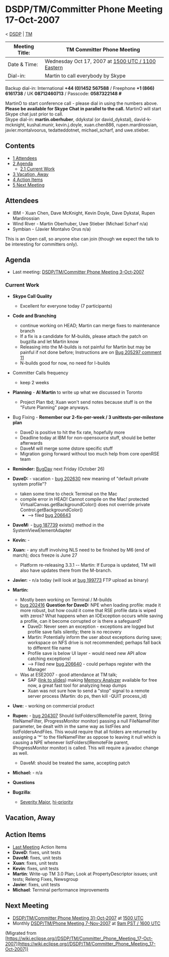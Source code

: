 

DSDP/TM/Committer Phone Meeting 17-Oct-2007
===========================================

< [DSDP](https://wiki.eclipse.org/DSDP "DSDP")‎ | [TM](./TM "DSDP/TM")

| Meeting Title: | **TM Committer Phone Meeting** |
| --- | --- |
| Date & Time: | Wednesday Oct 17, 2007 at [1500 UTC / 1100 Eastern](http://www.timeanddate.com/worldclock/meetingdetails.html?year=2007&month=10&day=17&hour=15&min=00&sec=0&p1=224&p2=159&p3=250&p4=136&p5=223&iv=1800) |
| Dial-in: | Martin to call everybody by Skype |

Backup dial-in: International **+44 (0)1452 567588** / Freephone **+1 (866) 6161738** / UK **08712460713** / Passcode: **0587322148 #**

MartinO to start conference call - please dial in using the numbers above.  
**Please be available for Skype Chat in parallel to the call.** MartinO will start Skype chat just prior to call.  
Skype dial-in: **martin.oberhuber**, ddykstal (or david\_dykstal), david-k-mcknight, kushal.munir, kevin.j.doyle, xuan.chen886, rupen.mardirossian, javier.montalvoorus, tedatteddotnet, michael\_scharf, and uwe.stieber.  

Contents
--------

*   [1 Attendees](#Attendees)
*   [2 Agenda](#Agenda)
    *   [2.1 Current Work](#Current-Work)
*   [3 Vacation, Away](#Vacation.2C-Away)
*   [4 Action Items](#Action-Items)
*   [5 Next Meeting](#Next-Meeting)

Attendees
---------

*   IBM - Xuan Chen, Dave McKnight, Kevin Doyle, Dave Dykstal, Rupen Mardirossian
*   Wind River - Martin Oberhuber, Uwe Stieber (Michael Scharf n/a)
*   Symbian - (Javier Montalvo Orus n/a)

This is an Open call, so anyone else can join (though we expect the talk to be interesting for committers only).

Agenda
------

*   Last meeting: [DSDP/TM/Committer Phone Meeting 3-Oct-2007](./Committer_Phone_Meeting_3-Oct-2007 "DSDP/TM/Committer Phone Meeting 3-Oct-2007")

### Current Work

*   **Skype Call Quality**
    *   Excellent for everyone today (7 participants)
*   **Code and Branching**
    *   continue working on HEAD; Martin can merge fixes to maintenance branch
    *   If a fix is a candidate for M-builds, please attach the patch on bugzilla and let Martin know
    *   Releasing into the M-builds is not painful for Martin but may be painful if not done before; Instructions are on [Bug 205297 comment 11](https://bugs.eclipse.org/bugs/show_bug.cgi?id=205297#c11)
    *   N-builds good for now, no need for I-builds
*   Committer Calls frequency
    *   keep 2 weeks
*   **Planning** \- **AI Martin** to write up what we discussed in Toronto
    *   Project Plan tbd; Xuan won't send notes because stuff is on the "Future Planning" page anyways.
*   Bug Fixing - **Remember our 2-fix-per-week / 3 unittests-per-milestone plan**
    *   DaveD is positive to hit the fix rate, hopefully more
    *   Deadline today at IBM for non-opensource stuff, should be better afterwards
    *   DaveM will merge some dstore specific stuff
    *   Migration going forward without too much help from core openRSE team
*   **Reminder:** [BugDay](https://wiki.eclipse.org/BugDay/October_2007) next Friday (October 26)
*   **DaveD:** \- vacation - [bug 202630](https://bugs.eclipse.org/bugs/show_bug.cgi?id=202630) new meaning of "default private system profile"?
    *   taken some time to check Terminal on the Mac
    *   compile error in HEAD! Cannot compile on the Mac! protected VirtualCanvas.getBackgroundColor() does not override private Control.getBackgroundColor()
        *   --\> filed [bug 206643](https://bugs.eclipse.org/bugs/show_bug.cgi?id=206643)
*   **DaveM:** \- [bug 187739](https://bugs.eclipse.org/bugs/show_bug.cgi?id=187739) exists() method in the SystemViewElementAdapter
*   **Kevin:** -
*   **Xuan:** \- any stuff involving NLS need to be finished by M6 (end of march); docs freeze is June 27
    *   Platform re-releasing 3.3.1 -- Martin: If Europa is updated, TM will also have updates there from the M-branch.
*   **Javier:** \- n/a today (will look at [bug 199773](https://bugs.eclipse.org/bugs/show_bug.cgi?id=199773) FTP upload as binary)
*   **Martin:**
    *   Mostly been working on Terminal / M-builds
    *   [bug 202416](https://bugs.eclipse.org/bugs/show_bug.cgi?id=202416) **Question for DaveD:** NPE when loading profile: made it more robust, but how could it come that RSE profile data is wiped with zeros? What happens when an IOException occurs while saving a profile, can it become corrupted or is there a safeguard?
        *   DaveD: Never seen an exception - exceptions are logged but profile save fails silently; there is no recovery
        *   Martin: Potentially inform the user about exceptions during save; workspace on NFS drive is not recommended; perhaps fall back to different file name
        *   Profile save is below UI layer - would need new API allow catching exceptions!
        *   --\> Filed new [bug 206640](https://bugs.eclipse.org/bugs/show_bug.cgi?id=206640) \- could perhaps register with the Manager
    *   Was at ESE2007 - good attendance at TM talk;
        *   SAP ([link to slides](http://www.eclipsecon.org/summiteurope2007/index.php?page=detail/&id=65)) making [Memory Analyzer](https://www.sdn.sap.com/irj/sdn/wiki?path=/display/Java/Java+Memory+Analysis) available for free now, a great fast tool for analyzing heap dumps
        *   Xuan was not sure how to send a "stop" signal to a remote server process (Martin: do ps, then kill -QUIT process_id)
*   **Uwe:** \- working on commercial product
*   **Rupen:** \- [bug 204307](https://bugs.eclipse.org/bugs/show_bug.cgi?id=204307) Should listFolders(IRemoteFile parent, String fileNameFilter, IProgressMonitor monitor) passing a null FileNameFilter parameter, be dealt with in the same way as listFiles and listFoldersAndFiles. This would require that all folders are returned by assigning a '*' to the fileNameFilter as oppose to leaving it null which is causing a NPE whenever listFolders(IRemoteFile parent, IProgressMonitor monitor) is called. This will require a javadoc change as well.
    *   DaveM: should be treated the same, accepting patch
*   **Michael:** \- n/a
*   **Questions**

*   **Bugzilla**:
    *   [Severity Major](https://bugs.eclipse.org/bugs/buglist.cgi?query_format=advanced&classification=DSDP&product=Target+Management&bug_status=UNCONFIRMED&bug_status=NEW&bug_status=ASSIGNED&bug_status=REOPENED&bug_severity=blocker&bug_severity=critical&bug_severity=major&cmdtype=doit), [hi-priority](https://bugs.eclipse.org/bugs/buglist.cgi?query_format=advanced&classification=DSDP&product=Target+Management&bug_status=UNCONFIRMED&bug_status=NEW&bug_status=ASSIGNED&bug_status=REOPENED&cmdtype=doit&field0-0-0=priority&type0-0-0=regexp&value0-0-0=P%5B12%5D&field0-0-1=bug_severity&type0-0-1=regexp&value0-0-1=blocker%7Ccritical%7Cmajor)

Vacation, Away
--------------

Action Items
------------

*   [Last Meeting](./Committer_Phone_Meeting_3-Oct-2007#Action_Items "DSDP/TM/Committer Phone Meeting 3-Oct-2007") Action Items
*   **DaveD**: fixes, unit tests
*   **DaveM**: fixes, unit tests
*   **Xuan**: fixes, unit tests
*   **Kevin**: fixes, unit tests
*   **Martin**: Write-up TM 3.0 Plan; Look at PropertyDescriptor issues; unit tests; Releng Fixes, Newsgroup
*   **Javier**: fixes, unit tests
*   **Michael**: Terminal performance improvements

Next Meeting
------------

*   [DSDP/TM/Committer Phone Meeting 31-Oct-2007](./Committer_Phone_Meeting_31-Oct-2007 "DSDP/TM/Committer Phone Meeting 31-Oct-2007") at [1500 UTC](http://www.timeanddate.com/worldclock/meetingdetails.html?year=2007&month=10&day=31&hour=15&min=00&sec=0&p1=224&p2=159&p3=250&p4=136&p5=223&iv=1800)
*   Monthly [DSDP/TM/Phone Meeting 7-Nov-2007](./Phone_Meeting_7-Nov-2007 "DSDP/TM/Phone Meeting 7-Nov-2007") at [9am PST / 1600 UTC](http://www.timeanddate.com/worldclock/fixedtime.html?month=11&day=7&year=2007&hour=16&min=00&sec=0&p1=0)


(Migrated from [https://wiki.eclipse.org//DSDP/TM/Committer_Phone_Meeting_17-Oct-2007](https://wiki.eclipse.org//DSDP/TM/Committer_Phone_Meeting_17-Oct-2007))